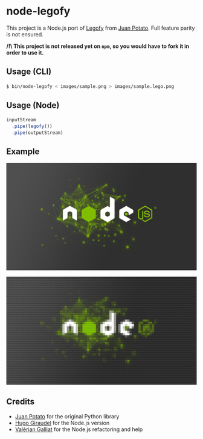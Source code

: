 # node-legofy

This project is a Node.js port of [Legofy](https://github.com/JuanPotato/Legofy) from [Juan Potato](https://github.com/JuanPotato). Full feature parity is not ensured.

**/!\ This project is not released yet on `npm`, so you would have to fork it in order to use it.**

## Usage (CLI)

```sh
$ bin/node-legofy < images/sample.png > images/sample.lego.png
```

## Usage (Node)

```js
inputStream
  .pipe(legofy())
  .pipe(outputStream)
```

## Example

![Initial image](https://raw.githubusercontent.com/HugoGiraudel/node-legofy/master/images/sample.png)

![Processed image](https://raw.githubusercontent.com/HugoGiraudel/node-legofy/master/images/sample.lego.png)

## Credits

* [Juan Potato](https://github.com/JuanPotato) for the original Python library
* [Hugo Giraudel](https://twitter.com/HugoGiraudel) for the Node.js version
* [Valérian Galliat](https://twitter.com/valeriangalliat) for the Node.js refactoring and help
